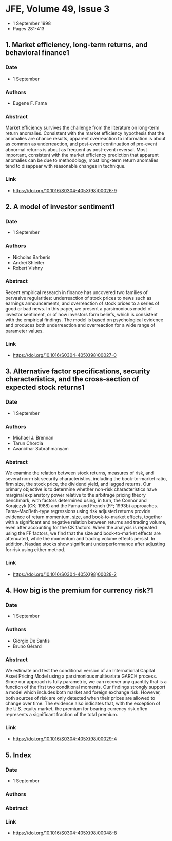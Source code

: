 # JFE, Volume 49, Issue 3
- 1 September 1998
- Pages 281-413

## 1. Market efficiency, long-term returns, and behavioral finance1
### Date
- 1 September
### Authors
- Eugene F. Fama
### Abstract
Market efficiency survives the challenge from the literature on long-term return anomalies. Consistent with the market efficiency hypothesis that the anomalies are chance results, apparent overreaction to information is about as common as underreaction, and post-event continuation of pre-event abnormal returns is about as frequent as post-event reversal. Most important, consistent with the market efficiency prediction that apparent anomalies can be due to methodology, most long-term return anomalies tend to disappear with reasonable changes in technique.
### Link
- https://doi.org/10.1016/S0304-405X(98)00026-9

## 2. A model of investor sentiment1
### Date
- 1 September
### Authors
- Nicholas Barberis
- Andrei Shleifer
- Robert Vishny
### Abstract
Recent empirical research in finance has uncovered two families of pervasive regularities: underreaction of stock prices to news such as earnings announcements, and overreaction of stock prices to a series of good or bad news. In this paper, we present a parsimonious model of investor sentiment, or of how investors form beliefs, which is consistent with the empirical findings. The model is based on psychological evidence and produces both underreaction and overreaction for a wide range of parameter values.
### Link
- https://doi.org/10.1016/S0304-405X(98)00027-0

## 3. Alternative factor specifications, security characteristics, and the cross-section of expected stock returns1
### Date
- 1 September
### Authors
- Michael J. Brennan
- Tarun Chordia
- Avanidhar Subrahmanyam
### Abstract
We examine the relation between stock returns, measures of risk, and several non-risk security characteristics, including the book-to-market ratio, firm size, the stock price, the dividend yield, and lagged returns. Our primary objective is to determine whether non-risk characteristics have marginal explanatory power relative to the arbitrage pricing theory benchmark, with factors determined using, in turn, the Connor and Korajczyk (CK; 1988) and the Fama and French (FF; 1993b) approaches. Fama–MacBeth-type regressions using risk adjusted returns provide evidence of return momentum, size, and book-to-market effects, together with a significant and negative relation between returns and trading volume, even after accounting for the CK factors. When the analysis is repeated using the FF factors, we find that the size and book-to-market effects are attenuated, while the momentum and trading volume effects persist. In addition, Nasdaq stocks show significant underperformance after adjusting for risk using either method.
### Link
- https://doi.org/10.1016/S0304-405X(98)00028-2

## 4. How big is the premium for currency risk?1
### Date
- 1 September
### Authors
- Giorgio De Santis
- Bruno Gérard
### Abstract
We estimate and test the conditional version of an International Capital Asset Pricing Model using a parsimonious multivariate GARCH process. Since our approach is fully parametric, we can recover any quantity that is a function of the first two conditional moments. Our findings strongly support a model which includes both market and foreign exchange risk. However, both sources of risk are only detected when their prices are allowed to change over time. The evidence also indicates that, with the exception of the U.S. equity market, the premium for bearing currency risk often represents a significant fraction of the total premium.
### Link
- https://doi.org/10.1016/S0304-405X(98)00029-4

## 5. Index
### Date
- 1 September
### Authors
### Abstract

### Link
- https://doi.org/10.1016/S0304-405X(98)00048-8

